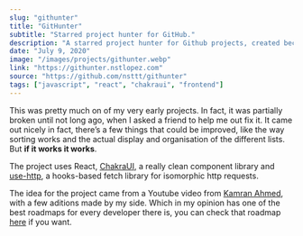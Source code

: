 ```yaml
---
slug: "githunter"
title: "GitHunter"
subtitle: "Starred project hunter for GitHub."
description: "A starred project hunter for Github projects, created because I dislike the at the time awful timeline Github had for exploring new projects. Created using React and ChakraUI."
date: "July 9, 2020"
image: "/images/projects/githunter.webp"
link: "https://githunter.nstlopez.com"
source: "https://github.com/nsttt/githunter"
tags: ["javascript", "react", "chakraui", "frontend"]
---
```


This was pretty much on of my very early projects. In fact, it was partially broken until not long ago, when I asked a friend to help me out fix it.
It came out nicely in fact, there’s a few things that could be improved, like the way sorting works and the actual display and organisation of the different lists. But **if it works it works**.

The project uses React, [ChakraUI](https://github.com/chakra-ui/chakra-ui), a really clean component library and [use-http](https://github.com/ava/use-http), a hooks-based fetch library for isomorphic http requests.

The idea for the project came from a Youtube video from [Kamran Ahmed](https://github.com/kamranahmedse), with a few aditions made by my side.
Which in my opinion has one of the best roadmaps for every developer there is, you can check that roadmap [here](https://roadmap.sh/) if you want.
